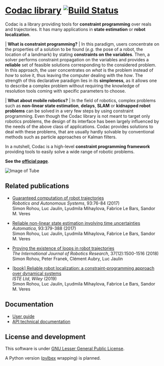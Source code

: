 # [Codac library](http://simon-rohou.fr/research/codac) [![Build Status](https://api.travis-ci.org/codac-team/codac.svg?branch=master)](https://travis-ci.org/codac-team/codac)

Codac is a library providing tools for **constraint programming** over reals and trajectories. It has many applications in **state estimation** or **robot localization**.

| **What is constraint programming?**
| In this paradigm, users concentrate on the properties of a solution to be found (*e.g.* the pose of a robot, the location of a landmark) by stating **constraints on the variables**. Then, a solver performs constraint propagation on the variables and provides a **reliable** set of feasible solutions corresponding to the considered problem. In this approach, the user concentrates on *what* is the problem instead of *how* to solve it, thus leaving the computer dealing with the *how*. The strength of this declarative paradigm lies in its **simpleness**, as it allows one to describe a complex problem without requiring the knowledge of resolution tools coming with specific parameters to choose.

| **What about mobile robotics?**
| In the field of robotics, complex problems such as **non-linear state estimation**, **delays**, **SLAM** or **kidnapped robot problems** can be solved in a very few steps by using constraint programming. Even though the Codac library is not meant to target only robotics problems, the design of its interface has been largely influenced by the needs of the above class of applications. Codac provides solutions to deal with these problems, that are usually hardly solvable by conventional methods such as particle approaches or Kalman filters. 

In a nutshell, Codac is a high-level **constraint programming framework** providing tools to easily solve a wide range of robotic problems.

**See the [official page](http://simon-rohou.fr/research/codac)**.

![Image of Tube](https://cdn.rawgit.com/codac-team/codac/master/doc/user_manual/img/tube_slices_small.png)


Related publications
--------------------

* [Guaranteed computation of robot trajectories](http://simon-rohou.fr/research/tubint/tubint_paper.pdf)<br />*Robotics and Autonomous Systems*, 93:76-84 (2017)<br />Simon Rohou, Luc Jaulin, Lyudmila Mihaylova, Fabrice Le Bars, Sandor M. Veres

* [Reliable non-linear state estimation involving time uncertainties](http://simon-rohou.fr/research/tubeval/tubeval_paper.pdf)<br />*Automatica*, 93:379-388 (2017)<br />Simon Rohou, Luc Jaulin, Lyudmila Mihaylova, Fabrice Le Bars, Sandor M. Veres

* [Proving the existence of loops in robot trajectories](http://simon-rohou.fr/research/loopproof/loopproof_paper.pdf)<br />*The International Journal of Robotics Research*, 37(12):1500-1516 (2018)<br />Simon Rohou, Peter Franek, Clément Aubry, Luc Jaulin

* [[book] Reliable robot localization: a constraint-programming approach over dynamical systems](http://iste.co.uk/book.php?id=1553)<br />*ISTE Ltd*, *Wiley* (2019)<br />Simon Rohou, Luc Jaulin, Lyudmila Mihaylova, Fabrice Le Bars, Sandor M. Veres


Documentation
-------------

* [User guide](http://simon-rohou.fr/research/codac)
* [API technical documentation](http://simon-rohou.fr/research/codac/doxygen/html/annotated.html)


License and development
-----------------------

This software is under [GNU Lesser General Public License](https://www.gnu.org/copyleft/lgpl.html).

A Python version ([pyIbex](http://www.ensta-bretagne.fr/desrochers/pyibex) wrapping) is planned.